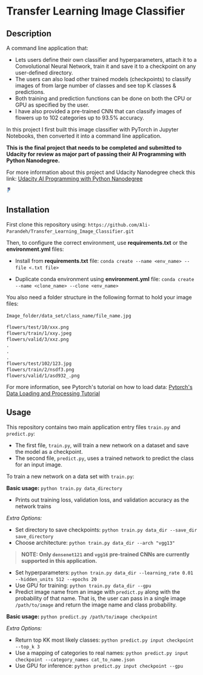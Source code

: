 # Transfer Learning Image Classifier

## Description

A command line application that:

- Lets users define their own classifier and hyperparameters, attach it to a Convolutional Neural Network, train it and save it to a checkpoint on any user-defined directory. 
- The users can also load other trained models (checkpoints) to classify images of from large number of classes and see top K classes & predictions. 
- Both training and prediction functions can be done on both the CPU or GPU as specified by the user.
- I have also provided a pre-trained CNN that can classify images of flowers up to 102 categories up to 93.5% accuracy.

In this project I first built this image classifier with PyTorch in Jupyter Notebooks, then converted it into a command line application.

**This is the final project that needs to be completed and submitted to Udacity for review as major part of passing their AI Programming with Python Nanodegree.**

For more information about this project and Udacity Nanodegree check this link: [Udacity AI Programming with Python Nanodegree](https://eu.udacity.com/course/ai-programming-python-nanodegree--nd089)

<img src="https://github.com/Ali-Parandeh/Transfer_Learning_Image_Classifier/blob/master/assets/inference_example.png" style="width: 10px">


## Installation

First clone this repository using:
`https://github.com/Ali-Parandeh/Transfer_Learning_Image_Classifier.git`

Then, to configure the correct environment, use **requirements.txt** or the **environment.yml** files:

- Install from **requirements.txt** file:
`conda create --name <env_name> --file <.txt file>`

- Duplicate conda environment using **environment.yml** file:
`conda create --name <clone_name> --clone <env_name>`

You also need a folder structure in the following format to hold your image files:

`Image_folder/data_set/class_name/file_name.jpg`

```N/A
flowers/test/10/xxx.png
flowers/train/1/xxy.jpeg
flowers/valid/3/xxz.png
.
.
.
flowers/test/102/123.jpg
flowers/train/2/nsdf3.png
flowers/valid/1/asd932_.png
```

For more information, see Pytorch's tutorial on how to load data: [Pytorch's Data Loading and Processing Tutorial](https://pytorch.org/tutorials/beginner/data_loading_tutorial.html)


## Usage

This repository contains two main application entry files `train.py` and `predict.py`:

- The first file, `train.py`, will train a new network on a dataset and save the model as a checkpoint.
- The second file, `predict.py`, uses a trained network to predict the class for an input image.

To train a new network on a data set with `train.py`:

**Basic usage:** `python train.py data_directory`

- Prints out training loss, validation loss, and validation accuracy as the network trains

_Extra Options:_

- Set directory to save checkpoints: `python train.py data_dir --save_dir save_directory`
- Choose architecture: `python train.py data_dir --arch "vgg13"` 

> **NOTE: Only `densenet121` and `vgg16` pre-trained CNNs are currently supported in this application.**

- Set hyperparameters: `python train.py data_dir --learning_rate 0.01 --hidden_units 512 --epochs 20`
- Use GPU for training: `python train.py data_dir --gpu`
- Predict image name from an image with `predict.py` along with the probability of that name. That is, the user can pass in a single image `/path/to/image` and return the image name and class probability.

**Basic usage:** `python predict.py /path/to/image checkpoint`

_Extra Options:_

- Return top KK most likely classes: `python predict.py input checkpoint --top_k 3`
- Use a mapping of categories to real names: `python predict.py input checkpoint --category_names cat_to_name.json`
- Use GPU for inference: `python predict.py input checkpoint --gpu`


